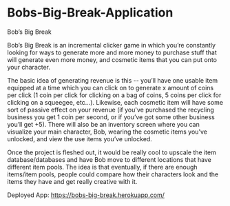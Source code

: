 # Bobs-Big-Break-Application

Bob’s Big Break

Bob’s Big Break is an incremental clicker game in which you’re constantly looking for ways to generate more and more money to purchase stuff that will generate even more money, and cosmetic items that you can put onto your character. 

The basic idea of generating revenue is this -- you’ll have one usable item equipped at a time which you can click on to generate x amount of coins per click (1 coin per click for clicking on a bag of coins, 5 coins per click for clicking on a squeegee, etc…). Likewise, each cosmetic item will have some sort of passive effect on your revenue (if you've purchased the recycling business you get 1 coin per second, or if you’ve got some other business you’ll get +5). There will also be an inventory screen where you can visualize your main character, Bob, wearing the cosmetic items you’ve unlocked, and view the use items you’ve unlocked. 

Once the project is fleshed out, it would be really cool to upscale the item database/databases and have Bob move to different locations that have different item pools. The idea is that eventually, if there are enough items/item pools, people could compare how their characters look and the items they have and get really creative with it.  

Deployed App: https://bobs-big-break.herokuapp.com/
